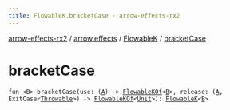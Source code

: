 ```yaml
---
title: FlowableK.bracketCase - arrow-effects-rx2
---
```


[arrow-effects-rx2](../../index.html) / [arrow.effects](../index.html) / [FlowableK](index.html) / [bracketCase](./bracket-case.html)

# bracketCase

`fun <B> bracketCase(use: (`[`A`](index.html#A)`) -> `[`FlowableKOf`](../-flowable-k-of.html)`<`[`B`](bracket-case.html#B)`>, release: (`[`A`](index.html#A)`, ExitCase<`[`Throwable`](https://kotlinlang.org/api/latest/jvm/stdlib/kotlin/-throwable/index.html)`>) -> `[`FlowableKOf`](../-flowable-k-of.html)`<`[`Unit`](https://kotlinlang.org/api/latest/jvm/stdlib/kotlin/-unit/index.html)`>): `[`FlowableK`](index.html)`<`[`B`](bracket-case.html#B)`>`
